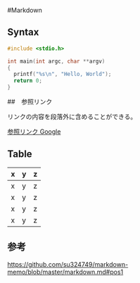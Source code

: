 #Markdown

## Syntax

```c
#include <stdio.h>

int main(int argc, char **argv)
{
  printf("%s\n", "Hello, World");
  return 0;
}
```

##　参照リンク

リンクの内容を段落外に含めることができる。

[参照リンク Google][1]

[1]: http://www.google.co.jp "link title Google"

## Table

|x|y|z|
|---|---|---|
|x|y|z|
|x|y|z|
|x|y|z|
|x|y|z|

## 参考

https://github.com/su324749/markdown-memo/blob/master/markdown.md#pos1
